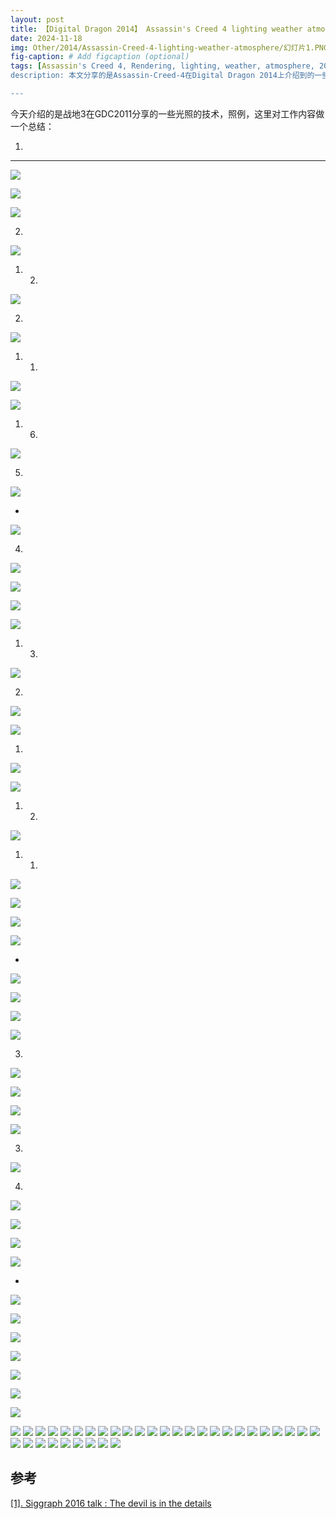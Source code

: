 ```yaml
---
layout: post
title: 【Digital Dragon 2014】 Assassin's Creed 4 lighting weather atmosphere
date: 2024-11-18
img: Other/2014/Assassin-Creed-4-lighting-weather-atmosphere/幻灯片1.PNG # Add image post (optional)
fig-caption: # Add figcaption (optional)
tags: [Assassin's Creed 4, Rendering, lighting, weather, atmosphere, 2014]
description: 本文分享的是Assassin-Creed-4在Digital Dragon 2014上介绍到的一些光照相关的技巧

---
```


今天介绍的是战地3在GDC2011分享的一些光照的技术，照例，这里对工作内容做一个总结：

1. 

---

![](https://gerigory.github.io/assets/img/Other/2014/Assassin-Creed-4-lighting-weather-atmosphere/幻灯片2.PNG)



![](https://gerigory.github.io/assets/img/Other/2014/Assassin-Creed-4-lighting-weather-atmosphere/幻灯片3.PNG)



![](https://gerigory.github.io/assets/img/Other/2014/Assassin-Creed-4-lighting-weather-atmosphere/幻灯片4.PNG)

2. 

![](https://gerigory.github.io/assets/img/Other/2014/Assassin-Creed-4-lighting-weather-atmosphere/幻灯片5.PNG)

1. 2. 

![](https://gerigory.github.io/assets/img/Other/2014/Assassin-Creed-4-lighting-weather-atmosphere/幻灯片6.PNG)

2. 

![](https://gerigory.github.io/assets/img/Other/2014/Assassin-Creed-4-lighting-weather-atmosphere/幻灯片7.PNG)

1. 1. 

![](https://gerigory.github.io/assets/img/Other/2014/Assassin-Creed-4-lighting-weather-atmosphere/幻灯片8.PNG)



![](https://gerigory.github.io/assets/img/Other/2014/Assassin-Creed-4-lighting-weather-atmosphere/幻灯片9.PNG)

1. 6. 

![](https://gerigory.github.io/assets/img/Other/2014/Assassin-Creed-4-lighting-weather-atmosphere/幻灯片10.PNG)

5. 

![](https://gerigory.github.io/assets/img/Other/2014/Assassin-Creed-4-lighting-weather-atmosphere/幻灯片11.PNG)

- 

![](https://gerigory.github.io/assets/img/Other/2014/Assassin-Creed-4-lighting-weather-atmosphere/幻灯片12.PNG)

4. 

![](https://gerigory.github.io/assets/img/Other/2014/Assassin-Creed-4-lighting-weather-atmosphere/幻灯片13.PNG)

![](https://gerigory.github.io/assets/img/Other/2014/Assassin-Creed-4-lighting-weather-atmosphere/幻灯片14.PNG)



![](https://gerigory.github.io/assets/img/Other/2014/Assassin-Creed-4-lighting-weather-atmosphere/幻灯片15.PNG)



![](https://gerigory.github.io/assets/img/Other/2014/Assassin-Creed-4-lighting-weather-atmosphere/幻灯片16.PNG)

1. 3. 

![](https://gerigory.github.io/assets/img/Other/2014/Assassin-Creed-4-lighting-weather-atmosphere/幻灯片17.PNG)

2. 

![](https://gerigory.github.io/assets/img/Other/2014/Assassin-Creed-4-lighting-weather-atmosphere/幻灯片18.PNG)

![](https://gerigory.github.io/assets/img/Other/2014/Assassin-Creed-4-lighting-weather-atmosphere/幻灯片19.PNG)

1. 

![](https://gerigory.github.io/assets/img/Other/2014/Assassin-Creed-4-lighting-weather-atmosphere/幻灯片20.PNG)

![](https://gerigory.github.io/assets/img/Other/2014/Assassin-Creed-4-lighting-weather-atmosphere/幻灯片21.PNG)

1. 2. 

![](https://gerigory.github.io/assets/img/Other/2014/Assassin-Creed-4-lighting-weather-atmosphere/幻灯片22.PNG)

1. 1. 

![](https://gerigory.github.io/assets/img/Other/2014/Assassin-Creed-4-lighting-weather-atmosphere/幻灯片23.PNG)



![](https://gerigory.github.io/assets/img/Other/2014/Assassin-Creed-4-lighting-weather-atmosphere/幻灯片24.PNG)

![](https://gerigory.github.io/assets/img/Other/2014/Assassin-Creed-4-lighting-weather-atmosphere/幻灯片25.PNG)



![](https://gerigory.github.io/assets/img/Other/2014/Assassin-Creed-4-lighting-weather-atmosphere/幻灯片26.PNG)

- 

![](https://gerigory.github.io/assets/img/Other/2014/Assassin-Creed-4-lighting-weather-atmosphere/幻灯片27.PNG)

![](https://gerigory.github.io/assets/img/Other/2014/Assassin-Creed-4-lighting-weather-atmosphere/幻灯片28.PNG)



![](https://gerigory.github.io/assets/img/Other/2014/Assassin-Creed-4-lighting-weather-atmosphere/幻灯片29.PNG)



![](https://gerigory.github.io/assets/img/Other/2014/Assassin-Creed-4-lighting-weather-atmosphere/幻灯片30.PNG)

3. 

![](https://gerigory.github.io/assets/img/Other/2014/Assassin-Creed-4-lighting-weather-atmosphere/幻灯片31.PNG)

![](https://gerigory.github.io/assets/img/Other/2014/Assassin-Creed-4-lighting-weather-atmosphere/幻灯片32.PNG)



![](https://gerigory.github.io/assets/img/Other/2014/Assassin-Creed-4-lighting-weather-atmosphere/幻灯片33.PNG)



![](https://gerigory.github.io/assets/img/Other/2014/Assassin-Creed-4-lighting-weather-atmosphere/幻灯片34.PNG)

3. 

![](https://gerigory.github.io/assets/img/Other/2014/Assassin-Creed-4-lighting-weather-atmosphere/幻灯片35.PNG)

4. 

![](https://gerigory.github.io/assets/img/Other/2014/Assassin-Creed-4-lighting-weather-atmosphere/幻灯片36.PNG)



![](https://gerigory.github.io/assets/img/Other/2014/Assassin-Creed-4-lighting-weather-atmosphere/幻灯片37.PNG)

 

![](https://gerigory.github.io/assets/img/Other/2014/Assassin-Creed-4-lighting-weather-atmosphere/幻灯片38.PNG)

![](https://gerigory.github.io/assets/img/Other/2014/Assassin-Creed-4-lighting-weather-atmosphere/幻灯片39.PNG)

- 

![](https://gerigory.github.io/assets/img/Other/2014/Assassin-Creed-4-lighting-weather-atmosphere/幻灯片40.PNG)

![](https://gerigory.github.io/assets/img/Other/2014/Assassin-Creed-4-lighting-weather-atmosphere/幻灯片41.PNG)

![](https://gerigory.github.io/assets/img/Other/2014/Assassin-Creed-4-lighting-weather-atmosphere/幻灯片42.PNG)

![](https://gerigory.github.io/assets/img/Other/2014/Assassin-Creed-4-lighting-weather-atmosphere/幻灯片43.PNG)

![](https://gerigory.github.io/assets/img/Other/2014/Assassin-Creed-4-lighting-weather-atmosphere/幻灯片44.PNG)

![](https://gerigory.github.io/assets/img/Other/2014/Assassin-Creed-4-lighting-weather-atmosphere/幻灯片45.PNG)



![](https://gerigory.github.io/assets/img/Other/2014/Assassin-Creed-4-lighting-weather-atmosphere/幻灯片46.PNG)

![](https://gerigory.github.io/assets/img/Other/2014/Assassin-Creed-4-lighting-weather-atmosphere/幻灯片47.PNG)
![](https://gerigory.github.io/assets/img/Other/2014/Assassin-Creed-4-lighting-weather-atmosphere/幻灯片48.PNG)
![](https://gerigory.github.io/assets/img/Other/2014/Assassin-Creed-4-lighting-weather-atmosphere/幻灯片49.PNG)
![](https://gerigory.github.io/assets/img/Other/2014/Assassin-Creed-4-lighting-weather-atmosphere/幻灯片50.PNG)
![](https://gerigory.github.io/assets/img/Other/2014/Assassin-Creed-4-lighting-weather-atmosphere/幻灯片51.PNG)
![](https://gerigory.github.io/assets/img/Other/2014/Assassin-Creed-4-lighting-weather-atmosphere/幻灯片52.PNG)
![](https://gerigory.github.io/assets/img/Other/2014/Assassin-Creed-4-lighting-weather-atmosphere/幻灯片53.PNG)
![](https://gerigory.github.io/assets/img/Other/2014/Assassin-Creed-4-lighting-weather-atmosphere/幻灯片54.PNG)
![](https://gerigory.github.io/assets/img/Other/2014/Assassin-Creed-4-lighting-weather-atmosphere/幻灯片55.PNG)
![](https://gerigory.github.io/assets/img/Other/2014/Assassin-Creed-4-lighting-weather-atmosphere/幻灯片56.PNG)
![](https://gerigory.github.io/assets/img/Other/2014/Assassin-Creed-4-lighting-weather-atmosphere/幻灯片57.PNG)
![](https://gerigory.github.io/assets/img/Other/2014/Assassin-Creed-4-lighting-weather-atmosphere/幻灯片58.PNG)
![](https://gerigory.github.io/assets/img/Other/2014/Assassin-Creed-4-lighting-weather-atmosphere/幻灯片59.PNG)
![](https://gerigory.github.io/assets/img/Other/2014/Assassin-Creed-4-lighting-weather-atmosphere/幻灯片60.PNG)
![](https://gerigory.github.io/assets/img/Other/2014/Assassin-Creed-4-lighting-weather-atmosphere/幻灯片61.PNG)
![](https://gerigory.github.io/assets/img/Other/2014/Assassin-Creed-4-lighting-weather-atmosphere/幻灯片62.PNG)
![](https://gerigory.github.io/assets/img/Other/2014/Assassin-Creed-4-lighting-weather-atmosphere/幻灯片63.PNG)
![](https://gerigory.github.io/assets/img/Other/2014/Assassin-Creed-4-lighting-weather-atmosphere/幻灯片64.PNG)
![](https://gerigory.github.io/assets/img/Other/2014/Assassin-Creed-4-lighting-weather-atmosphere/幻灯片65.PNG)
![](https://gerigory.github.io/assets/img/Other/2014/Assassin-Creed-4-lighting-weather-atmosphere/幻灯片66.PNG)
![](https://gerigory.github.io/assets/img/Other/2014/Assassin-Creed-4-lighting-weather-atmosphere/幻灯片67.PNG)
![](https://gerigory.github.io/assets/img/Other/2014/Assassin-Creed-4-lighting-weather-atmosphere/幻灯片68.PNG)
![](https://gerigory.github.io/assets/img/Other/2014/Assassin-Creed-4-lighting-weather-atmosphere/幻灯片69.PNG)
![](https://gerigory.github.io/assets/img/Other/2014/Assassin-Creed-4-lighting-weather-atmosphere/幻灯片70.PNG)
![](https://gerigory.github.io/assets/img/Other/2014/Assassin-Creed-4-lighting-weather-atmosphere/幻灯片71.PNG)
![](https://gerigory.github.io/assets/img/Other/2014/Assassin-Creed-4-lighting-weather-atmosphere/幻灯片72.PNG)
![](https://gerigory.github.io/assets/img/Other/2014/Assassin-Creed-4-lighting-weather-atmosphere/幻灯片73.PNG)
![](https://gerigory.github.io/assets/img/Other/2014/Assassin-Creed-4-lighting-weather-atmosphere/幻灯片74.PNG)
![](https://gerigory.github.io/assets/img/Other/2014/Assassin-Creed-4-lighting-weather-atmosphere/幻灯片75.PNG)
![](https://gerigory.github.io/assets/img/Other/2014/Assassin-Creed-4-lighting-weather-atmosphere/幻灯片76.PNG)
![](https://gerigory.github.io/assets/img/Other/2014/Assassin-Creed-4-lighting-weather-atmosphere/幻灯片77.PNG)
![](https://gerigory.github.io/assets/img/Other/2014/Assassin-Creed-4-lighting-weather-atmosphere/幻灯片78.PNG)
![](https://gerigory.github.io/assets/img/Other/2014/Assassin-Creed-4-lighting-weather-atmosphere/幻灯片79.PNG)
![](https://gerigory.github.io/assets/img/Other/2014/Assassin-Creed-4-lighting-weather-atmosphere/幻灯片80.PNG)

## 参考

[[1]. Siggraph 2016 talk : The devil is in the details](https://advances.realtimerendering.com/s2016/Siggraph2016_idTech6.pdf)
